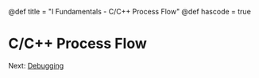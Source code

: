 @def title = "I Fundamentals - C/C++ Process Flow"
@def hascode = true

# C/C++ Process Flow


Next: [Debugging](../lesson17/)
